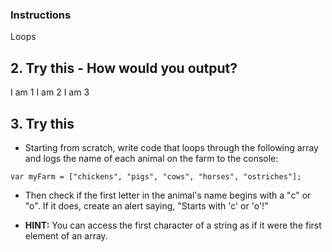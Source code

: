 ### Instructions

Loops

## 2. Try this - How would you output?
I am 1
I am 2
I am 3

## 3. Try this
* Starting from scratch, write code that loops through the following array and logs the name of each animal on the farm to the console:

```
var myFarm = ["chickens", "pigs", "cows", "horses", "ostriches"];
```

* Then check if the first letter in the animal's name begins with a "c" or "o". If it does, create an alert saying, "Starts with 'c' or 'o'!"

* **HINT:** You can access the first character of a string as if it were the first element of an array.
